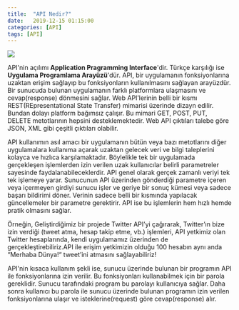 ```yaml
---
title:  "API Nedir?"
date:   2019-12-15 01:15:00
categories: [API]
tags: [API]
---
```


![](/images/apı-nedir/01.png)

API'nin açılımı **Application Pragramming Interface**'dir. Türkçe karşılığı ise **Uygulama Programlama Arayüzü**'dür. API, bir uygulamanın fonksiyonlarına uzaktan erişim sağlayıp bu fonksiyonların kullanılmasını sağlayan arayüzdür. Bir sunucuda bulunan uygulamanın farklı platformlara ulaşmasını ve cevap(response) dönmesini sağlar. Web API’lerinin belli bir kısmı REST(REpresentational State Transfer) mimarisi üzerinde dizayn edilir. Bundan dolayı platform bağımsız çalışır. Bu mimari GET, POST, PUT, DELETE metotlarının hepsini desteklemektedir. Web API çıktıları talebe göre JSON, XML gibi çeşitli çıktıları olabilir.

API kullanımın asıl amacı bir uygulamanın bütün veya bazı metotlarını diğer uygulamalara kullanıma açarak uzaktan gelecek veri ve bilgi taleplerini kolayca ve hızlıca karşılamaktadır. Böylelikle tek bir uygulamada gerçekleşen işlemlerden izin verilen uzak kullanıcılar belirli parametreler sayesinde faydalanabileceklerdir. API genel olarak gerçek zamanlı veriyi tek tek işlemeye yarar. Sunucunun API üzerinden gönderdiği parametre içeren veya içermeyen girdiyi sunucu işler ve geriye bir sonuç kümesi veya sadece başarı bildirimi döner. Verinin sadece belli bir kısmında yapılacak güncellemeler bir parametre gerektirir. API ise bu işlemlerin hem hızlı hemde pratik olmasını sağlar.

Örneğin, Geliştirdiğimiz bir projede Twitter API’yi çağırarak, Twitter’ın bize izin verdiği (tweet atma, hesap takip etme, vb.) işlemleri, API yetkimiz olan Twitter hesaplarında, kendi uygulamamız üzerinden de gerçekleştirebiliriz.API ile erişim yetkimizin olduğu 100 hesabın aynı anda “Merhaba Dünya!“ tweet’ini atmasını sağlayabiliriz!

API'nin kısaca kullanım şekli ise, sunucu üzerinde bulunan bir programın API ile fonksiyonlarına izin verilir. Bu fonksiyonları kullanabilmek için bir parola gereklidir. Sunucu tarafındaki program bu parolayı kullanıcıya sağlar. Daha sonra kullanıcı bu parola ile sunucu üzerinde bulunan programın izin verilen fonksiyonlarına ulaşır ve isteklerine(request) göre cevap(response) alır.
